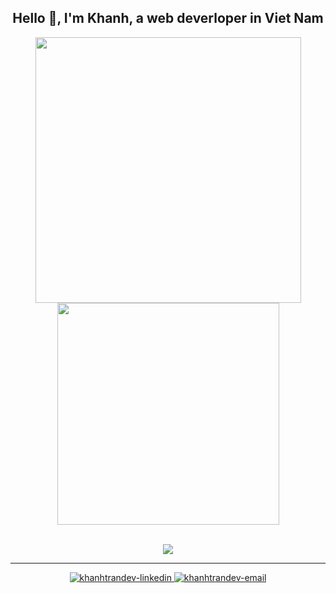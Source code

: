 <h2 align="center">Hello 👋, I'm Khanh, a web deverloper in Viet Nam</h2>
<div align="center">
    <a href="#" title="katinbox">
        <img width="425" src="https://github-readme-stats.vercel.app/api?username=7ColorsCat&show_icons=true&theme=rose_pine&hide_border=true" />
    </a>
    <a href="#" title="katinbox">
        <img width="355" src="https://github-readme-stats.vercel.app/api/top-langs/?username=7ColorsCat&hide=c%23&theme=rose_pine&langs_count=8&layout=compact&hide_border=true" />
    </a>
</div>
<br />
<p align="center">
    <img src="https://skillicons.dev/icons?i=js,typescript,html,css,react,redux,sass,nodejs,express,tailwindcss,neovim,wordpress,docker,git,mongodb" />
</p>

<hr />
<div align="center">
  <a href="https://www.linkedin.com/in/khanhtrandev" target="blank">
    <img src="https://img.icons8.com/bubbles/100/000000/linkedin.png" alt="khanhtrandev-linkedin" />
  </a>
  <a href="mailto:khanhtran28.work@gmail.com" target="top">
    <img src="https://img.icons8.com/bubbles/100/000000/apple-mail.png" alt="khanhtrandev-email" />
  </a>
</div>
